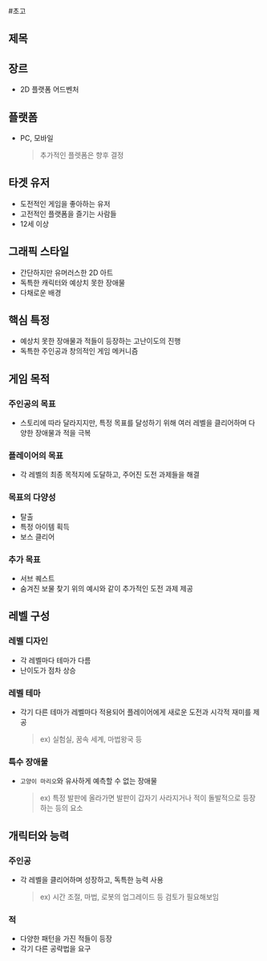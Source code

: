 #초고

## 제목

## 장르
+ 2D 플랫폼 어드벤처

## 플랫폼
+ PC, 모바일
  > 추가적인 플렛폼은 향후 결정

## 타겟 유저
+ 도전적인 게임을 좋아하는 유저
+ 고전적인 플랫폼을 즐기는 사람들
+ 12세 이상

## 그래픽 스타일
+ 간단하지만 유머러스한 2D 아트
+ 독특한 캐릭터와 예상치 못한 장애물
+ 다채로운 배경

## 핵심 특정
+ 예상치 못한 장애물과 적들이 등장하는 고난이도의 진행
+ 독특한 주인공과 창의적인 게임 메커니즘

## 게임 목적
### 주인공의 목표
+ 스토리에 따라 달라지지만, 특정 목표를 달성하기 위해 여러 레벨을 클리어하며 다양한 장애물과 적을 극복
### 플레이어의 목표
+ 각 레벨의 최종 목적지에 도달하고, 주어진 도전 과제들을 해결
### 목표의 다양성
+ 탈출
+ 특정 아이템 획득
+ 보스 클리어
### 추가 목표
+ 서브 퀘스트
+ 숨겨진 보물 찾기
위의 예시와 같이 추가적인 도전 과제 제공

## 레벨 구성
### 레벨 디자인
+ 각 레벨마다 테마가 다름
+ 난이도가 점차 상승
### 레벨 테마
+ 각기 다른 테마가 레벨마다 적용되어 플레이어에게 새로운 도전과 시각적 재미를 제공 
  > ex) 실험실, 꿈속 세계, 마법왕국 등
### 특수 장애물
+ ``고양이 마리오``와 유사하게 예측할 수 없는 장애물
   > ex) 특정 발판에 올라가면 발판이 갑자기 사라지거나 적이 돌발적으로 등장하는 등의 요소

## 개릭터와 능력
### 주인공
+ 각 레벨을 클리어하며 성장하고, 독특한 능력 사용
  > ex) 시간 조절, 마법, 로봇의 업그레이드 등
  > 검토가 필요해보임
### 적
+ 다양한 패턴을 가진 적들이 등장
+ 각기 다른 공략법을 요구
